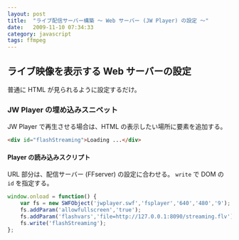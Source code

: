 ```yaml
---
layout: post
title:  "ライブ配信サーバー構築 〜 Web サーバー (JW Player) の設定 〜"
date:   2009-11-10 07:34:33
category: javascript
tags: ffmpeg
---
```


## ライブ映像を表示する Web サーバーの設定

普通に HTML が見られるように設定するだけ。

### JW Player の埋め込みスニペット

JW Player で再生させる場合は、HTML の表示したい場所に要素を追加する。

```html
<div id="flashStreaming">Loading ...</div>
```

#### Player の読み込みスクリプト

URL 部分は、配信サーバー (FFserver) の設定に合わせる。 `write` で DOM の `id` を指定する。

```javascript
window.onload = function() {
    var fs = new SWFObject('jwplayer.swf','fsplayer','640','480','9');
    fs.addParam('allowfullscreen','true');
    fs.addParam('flashvars','file=http://127.0.0.1:8090/streaming.flv');
    fs.write('flashStreaming');
};
```

